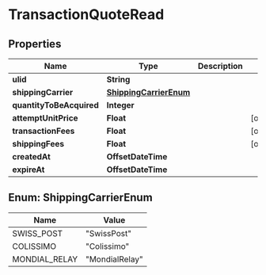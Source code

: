 

# TransactionQuoteRead



## Properties

| Name | Type | Description | Notes |
|------------ | ------------- | ------------- | -------------|
|**ulid** | **String** |  |  |
|**shippingCarrier** | [**ShippingCarrierEnum**](#ShippingCarrierEnum) |  |  |
|**quantityToBeAcquired** | **Integer** |  |  |
|**attemptUnitPrice** | **Float** |  |  [optional] |
|**transactionFees** | **Float** |  |  [optional] |
|**shippingFees** | **Float** |  |  [optional] |
|**createdAt** | **OffsetDateTime** |  |  |
|**expireAt** | **OffsetDateTime** |  |  |



## Enum: ShippingCarrierEnum

| Name | Value |
|---- | -----|
| SWISS_POST | &quot;SwissPost&quot; |
| COLISSIMO | &quot;Colissimo&quot; |
| MONDIAL_RELAY | &quot;MondialRelay&quot; |



